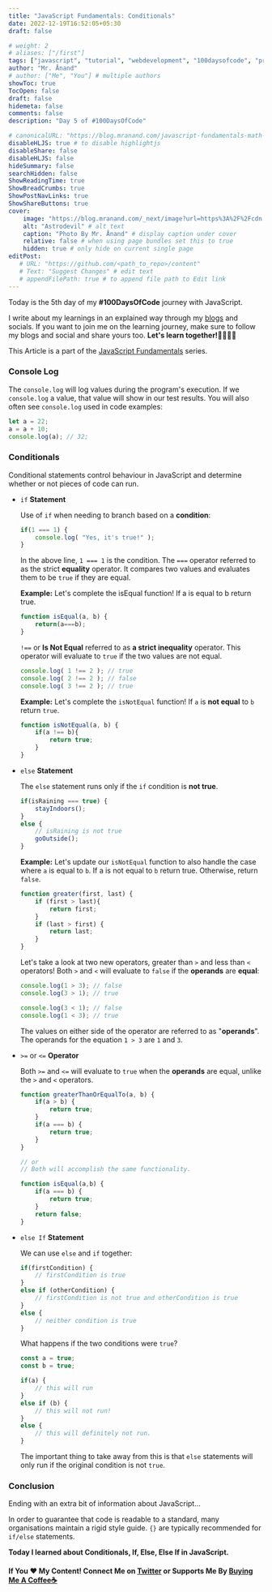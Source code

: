 ```yaml
---
title: "JavaScript Fundamentals: Conditionals"
date: 2022-12-19T16:52:05+05:30
draft: false

# weight: 2
# aliases: ["/first"]
tags: ["javascript", "tutorial", "webdevelopment", "100daysofcode", "programming", "coding"]
author: "Mr. Ånand"
# author: ["Me", "You"] # multiple authors
showToc: true
TocOpen: false
draft: false
hidemeta: false
comments: false
description: "Day 5 of #100DaysOfCode"

# canonicalURL: "https://blog.mranand.com/javascript-fundamentals-math-object"
disableHLJS: true # to disable highlightjs
disableShare: false
disableHLJS: false
hideSummary: false
searchHidden: false
ShowReadingTime: true
ShowBreadCrumbs: true
ShowPostNavLinks: true
ShowShareButtons: true
cover:
    image: "https://blog.mranand.com/_next/image?url=https%3A%2F%2Fcdn.hashnode.com%2Fres%2Fhashnode%2Fimage%2Fupload%2Fv1671454141817%2FqM7NyZgLW.png%3Fw%3D1600%26h%3D840%26fit%3Dcrop%26crop%3Dentropy%26auto%3Dcompress%2Cformat%26format%3Dwebp&w=3840&q=75" # image path/url
    alt: "Astrodevil" # alt text
    caption: "Photo By Mr. Ånand" # display caption under cover
    relative: false # when using page bundles set this to true
    hidden: true # only hide on current single page
editPost:
   # URL: "https://github.com/<path_to_repo>/content"
   # Text: "Suggest Changes" # edit text
   # appendFilePath: true # to append file path to Edit link
---
```


Today is the 5th day of my **#100DaysOfCode** journey with JavaScript.

I write about my learnings in an explained way through my [blogs](https://astrodevil.hashnode.dev/) and socials. If you want to join me on the learning journey, make sure to follow my blogs and social and share yours too. **Let's learn together!🫱🏼‍🫲🏼**

This Article is a part of the [JavaScript Fundamentals](https://astrodevil.hashnode.dev/series/js-fundamentals) series.

### Console Log

The `console.log` will log values during the program's execution. If we `console.log` a value, that value will show in our test results. You will also often see `console.log` used in code examples:

```javascript
let a = 22; 
a = a + 10; 
console.log(a); // 32;
```

### Conditionals

Conditional statements control behaviour in JavaScript and determine whether or not pieces of code can run.

*   `if` **Statement**
    
    Use of `if` when needing to branch based on a **condition**:
    
    ```javascript
    if(1 === 1) {
        console.log( "Yes, it's true!" );
    }
    ```
    
    In the above line, `1 === 1` is the condition. The `===` operator referred to as the strict **equality** operator. It compares two values and evaluates them to be `true` if they are equal.
    
    **Example:** Let's complete the isEqual function! If a is equal to b return true.
    
    ```javascript
    function isEqual(a, b) {
        return(a===b);
    }
    ```
    
    `!==` or **Is Not Equal** referred to as **a strict inequality** operator. This operator will evaluate to `true` if the two values are not equal.
    
    ```javascript
    console.log( 1 !== 2 ); // true
    console.log( 2 !== 2 ); // false
    console.log( 3 !== 2 ); // true
    ```
    
    **Example:** Let's complete the `isNotEqual` function! If `a` is **not equal** to `b` return `true`.
    
    ```javascript
    function isNotEqual(a, b) {
        if(a !== b){
            return true;
        }
    }
    ```
    
*   `else` **Statement**
    
    The `else` statement runs only if the `if` condition is **not true**.
    
    ```javascript
    if(isRaining === true) {
        stayIndoors();
    }
    else {
        // isRaining is not true
        goOutside();
    }
    ```
    
    **Example:** Let's update our `isNotEqual` function to also handle the case where `a` is equal to `b`. If a is not equal to `b` return true. Otherwise, return `false`.
    
    ```javascript
    function greater(first, last) {
        if (first > last){
            return first;
        }
        if (last > first) {
            return last;
        }
    }
    ```
    
    Let's take a look at two new operators, greater than `>` and less than `<` operators! Both `>` and `<` will evaluate to `false` if the **operands** are **equal**:
    
    ```javascript
    console.log(1 > 3); // false
    console.log(3 > 1); // true
    
    console.log(3 < 1); // false
    console.log(1 < 3); // true
    ```
    
    The values on either side of the operator are referred to as "**operands**". The operands for the equation `1 > 3` are `1` and `3`.
    
*   `>=` or `<=` **Operator**
    
    Both `>=` and `<=` will evaluate to `true` when the **operands** are equal, unlike the `>` and `<` operators.
    
    ```javascript
    function greaterThanOrEqualTo(a, b) {
        if(a > b) {
            return true;
        }
        if(a === b) {
            return true;
        }
    }
    
    // or
    // Both will accomplish the same functionality.
    
    function isEqual(a,b) {
        if(a === b) {
            return true;
        }
        return false;
    }
    ```
    
*   `else If` **Statement**
    
    We can use `else` and `if` together:
    
    ```javascript
    if(firstCondition) {
        // firstCondition is true
    }
    else if (otherCondition) {
        // firstCondition is not true and otherCondition is true
    }
    else {
        // neither condition is true
    }
    ```
    
    What happens if the two conditions were `true`?
    
    ```javascript
    const a = true;
    const b = true;
    
    if(a) {
        // this will run
    }
    else if (b) {
        // this will not run!
    }
    else {
        // this will definitely not run.
    }
    ```
    
    The important thing to take away from this is that `else` statements will only run if the original condition is not `true`.
    

### Conclusion

Ending with an extra bit of information about JavaScript...

In order to guarantee that code is readable to a standard, many organisations maintain a rigid style guide. `{}` are typically recommended for `if/else` statements.

**Today I learned about Conditionals, If, Else, Else If in JavaScript.**

#### If You ❤️ My Content! Connect Me on [Twitter](https://mobile.twitter.com/Astrodevil_) or Supports Me By [Buying Me A Coffee☕](https://www.buymeacoffee.com/Astrodevil)